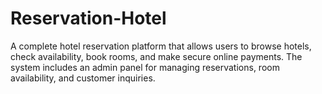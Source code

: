 # Reservation-Hotel
A complete hotel reservation platform that allows users to browse hotels, check availability, book rooms, and make secure online payments. The system includes an admin panel for managing reservations, room availability, and customer inquiries.
